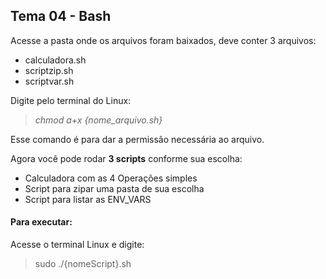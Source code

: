 ## Tema 04 - Bash

Acesse a pasta onde os arquivos foram baixados, deve conter 3 arquivos:
- calculadora.sh 
- scriptzip.sh
- scriptvar.sh

Digite pelo terminal do Linux:

> *chmod a+x {nome_arquivo.sh}* 

Esse comando é para dar a permissão necessária ao arquivo.

Agora você pode rodar **3 scripts** conforme sua escolha:
- Calculadora com as 4 Operações simples
- Script para zipar uma pasta de sua escolha
- Script para listar as ENV_VARS

#### Para executar:

Acesse o terminal Linux e digite:

> sudo ./{nomeScript}.sh
